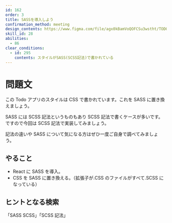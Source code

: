 ```yaml
---
id: 162
order: 3
title: SASSを導入しよう
confirmation_method: meeting
design_contents: https://www.figma.com/file/agx0kBamVoQOFCSu3wstht/TODO_app?node-id=0%3A1
skill_id: 28
abilities:
  - 86
clear_conditions:
  - id: 295
    contents: スタイルがSASS(SCSS記法)で書かれている
---
```


# 問題文

この Todo アプリのスタイルは CSS で書かれています。これを SASS に置き換えましょう。

SASS には SCSS 記法というものもあり SCSS 記法で書くケースが多いです。ですので今回は SCSS 記法で実装してみましょう。

記法の違いや SASS について気になる方はぜひ一度ご自身で調べてみましょう。

## やること

- React に SASS を導入。
- CSS を SASS に置き換える。（拡張子が.CSS のファイルがすべて.SCSS になっている）

## ヒントとなる検索

「SASS SCSS」「SCSS 記法」

